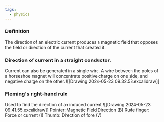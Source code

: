 ```yaml
---
tags:
  - physics
---
```

### Definition
The direction of an electric current produces a magnetic field that opposes the field or direction of the current that created it. 


### Direction of current in a straight conductor. 
Current can also be generated in a single wire. A wire between the poles of a horseshoe magnet will concentrate positive charge on one side, and negative charge on the other. 
![[Drawing 2024-05-23 09.32.58.excalidraw]]

### Fleming's right-hand rule
Used to find the direction of an induced current
![[Drawing 2024-05-23 09.41.55.excalidraw]]
Pointer: Magnetic Field Direction (B)
Rude finger: Force or current (I)
Thumb: Direction of fore (V)

